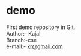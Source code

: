 # demo
First demo repository in Git. 
<br>
Author:- Kajal 
<br>
Branch:-cse
<br>
e-mail:- kr@gmail.com
